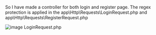 So I have made a controller for both login and register page. The regex protection is applied in the app\Http\Requests\LoginRequest.php and app\Http\Requests\RegisterRequest.php

![image](https://github.com/user-attachments/assets/f83a451e-2cd1-406c-bb26-7fc116e9e8e2)
LoginRequest.php
